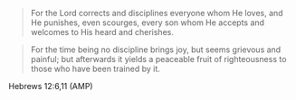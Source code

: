 > For the Lord corrects and disciplines everyone whom He loves, and He punishes,
> even scourges, every son whom He accepts and welcomes to His heard and
> cherishes.

> For the time being no discipline brings joy, but seems grievous and painful;
> but afterwards it yields a peaceable fruit of righteousness to those who have
> been trained by it.

Hebrews 12:6,11 (AMP)
